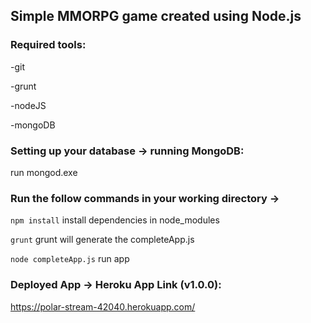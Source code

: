 ## Simple MMORPG game created using Node.js

### Required tools:

-git

-grunt

-nodeJS

-mongoDB


### Setting up your database -> running MongoDB:
run mongod.exe

### Run the follow commands in your working directory -> 
``` npm install ``` install dependencies in node_modules

``` grunt ``` grunt will generate the completeApp.js

``` node completeApp.js ``` run app

### Deployed App -> Heroku App Link (v1.0.0):

https://polar-stream-42040.herokuapp.com/
